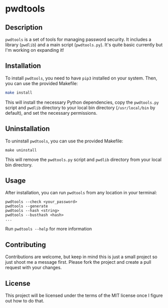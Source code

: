 # pwdtools

## Description
`pwdtools` is a set of tools for managing password security. It includes a library (`pwdlib`) and a main script (`pwdtools.py`). It's quite basic currently but I'm working on expanding it!

## Installation
To install `pwdtools`, you need to have `pip3` installed on your system. Then, you can use the provided Makefile:

```bash
make install
```

This will install the necessary Python dependencies, copy the `pwdtools.py` script and `pwdlib` directory to your local bin directory (`/usr/local/bin` by default), and set the necessary permissions.

## Uninstallation
To uninstall `pwdtools`, you can use the provided Makefile:

```
make uninstall
```

This will remove the `pwdtools.py` script and `pwdlib` directory from your local bin directory.

## Usage
After installation, you can run `pwdtools` from any location in your terminal:

```
pwdtools --check <your_password>
pwdtools --generate
pwdtools --hash <string>
pwdtools --busthash <hash>
...
```

Run `pwdtools --help` for more information

## Contributing
Contributions are welcome, but keep in mind this is just a small project so just shoot me a message first. Please fork the project and create a pull request with your changes.

## License
This project will be licensed under the terms of the MIT license once I figure out how to do that.
